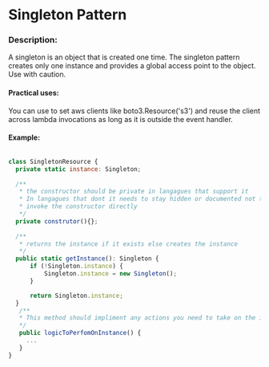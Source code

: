 # Singleton Pattern

### Description:
A singleton is an object that is created one time.  The singleton pattern creates only one instance and provides a global access point to the object.  Use with caution.

#### Practical uses:
You can use to set aws clients like boto3.Resource('s3') and reuse the client across lambda invocations as long as it is outside the event handler.  

#### Example:

``` javascript

class SingletonResource {
  private static instance: Singleton;
  
  /**
   * the constructor should be private in langagues that support it
   * In langagues that dont it needs to stay hidden or documented not to 
   * invoke the constructor directly
   */
  private construtor(){};
  
  /**
   * returns the instance if it exists else creates the instance
   */
  public static getInstance(): Singleton {
      if (!Singleton.instance) {
          Singleton.instance = new Singleton();
      }

      return Singleton.instance;
  }
   /**
   * This method should impliment any actions you need to take on the instance
   */
   public logicToPerfomOnInstance() {
     ...
   }
}

```